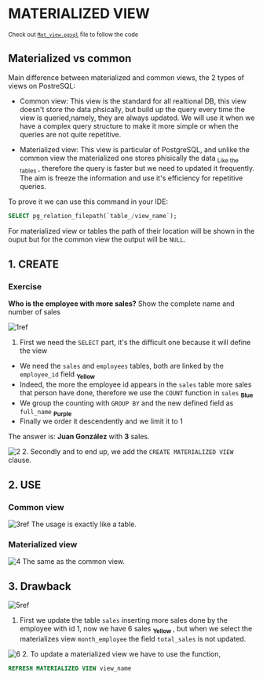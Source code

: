# MATERIALIZED VIEW

<sub> Check out [`Mat_view.pgsql`](Mat_view.pgsql) file to follow the code </sub>

## Materialized vs common
Main difference between materialized and common views, the 2 types of views on PostreSQL:

- Common view: This view is the standard for all realtional DB, this view doesn't store the data phsically, but build up the query every time the view is queried,namely, they are always updated. We will use it when we have a complex query structure to make it more simple or when the queries are not quite repetitive.

- Materialized view: This view is particular of PostgreSQL, and unlike the common view the materialized one stores phisically the data <sub> Like the tables</sub> , therefore the query is faster but we need to updated it frequently. The aim is freeze the information and use it's efficiency for repetitive queries.

To prove it we can use this command in your IDE:

```SQL
SELECT pg_relation_filepath(`table_/view_name`);
```
For materialized view or tables the path of their location will be shown in the ouput but for the common view the output will be `NULL`.

## 1. CREATE

### Exercise

**Who is the employee with more sales?**
Show the complete name and number of sales

![1ref](https://github.com/RogerCL24/pgSQL/assets/90930371/512abe0e-dfec-409a-ad21-adc220c7a383)
1. First we need the `SELECT` part, it's the difficult one because it will define the view
- We need the ``sales`` and ``employees`` tables, both are linked by the `employee_id` field <sub>**Yellow**</sub>
- Indeed, the more the employee id appears in the `sales` table more sales that person have done, therefore we use the `COUNT` function in `sales` <sub> **Blue** </sub>
- We group the counting with ``GROUP BY`` and the new defined field as `full_name` <sub> **Purple** </sub>
- Finally we order it descendently and we limit it to 1
  
The answer is: **Juan González** with **3** sales.

![2](https://github.com/RogerCL24/pgSQL/assets/90930371/d1a2b2a1-5170-4718-8ed5-8e5a420ec32d)
2. Secondly and to end up, we add the ``CREATE MATERIALIZED VIEW`` clause.

## 2. USE

### Common view

![3ref](https://github.com/RogerCL24/pgSQL/assets/90930371/0056505c-a5fc-4506-9159-f69259b80411)
The usage is exactly like a table. 

### Materialized view

![4](https://github.com/RogerCL24/pgSQL/assets/90930371/e9912688-d1f1-4ff6-8210-ce1cb84fab8b)
The same as the common view.

## 3. Drawback

![5ref](https://github.com/RogerCL24/pgSQL/assets/90930371/326b5209-de68-4ebd-bfe4-57beb9e7cbb6)
1. First we update the table ``sales`` inserting more sales done by the employee with id 1, now we have 6 sales <sub> **Yellow** </sub>, but when we select the materializes view ``month_employee`` the field ``total_sales`` is not updated.

![6](https://github.com/RogerCL24/pgSQL/assets/90930371/eb808ee9-c481-422f-9c5f-b3652fd826c7)
2. To update a materialized view we have to use the function,
```SQL
REFRESH MATERIALIZED VIEW view_name
```



